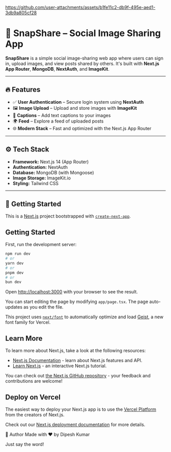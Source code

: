 




https://github.com/user-attachments/assets/b1fe11c2-db9f-495e-aed1-3db9a805cf28







# 📸 SnapShare – Social Image Sharing App

**SnapShare** is a simple social image-sharing web app where users can sign in, upload images, and view posts shared by others. It's built with **Next.js App Router**, **MongoDB**, **NextAuth**, and **ImageKit**.

---

## 🔥 Features

- ✅ **User Authentication** – Secure login system using **NextAuth**
- 🖼️ **Image Upload** – Upload and store images with **ImageKit**
- 🧾 **Captions** – Add text captions to your images
- 🌍 **Feed** – Explore a feed of uploaded posts
- 🌐 **Modern Stack** – Fast and optimized with the Next.js App Router

---

## ⚙️ Tech Stack

- **Framework:** Next.js 14 (App Router)
- **Authentication:** NextAuth
- **Database:** MongoDB (with Mongoose)
- **Image Storage:** ImageKit.io
- **Styling:** Tailwind CSS

---

## 🚀 Getting Started
This is a [Next.js](https://nextjs.org) project bootstrapped with [`create-next-app`](https://nextjs.org/docs/app/api-reference/cli/create-next-app).

## Getting Started

First, run the development server:

```bash
npm run dev
# or
yarn dev
# or
pnpm dev
# or
bun dev
```

Open [http://localhost:3000](http://localhost:3000) with your browser to see the result.

You can start editing the page by modifying `app/page.tsx`. The page auto-updates as you edit the file.

This project uses [`next/font`](https://nextjs.org/docs/app/building-your-application/optimizing/fonts) to automatically optimize and load [Geist](https://vercel.com/font), a new font family for Vercel.

## Learn More

To learn more about Next.js, take a look at the following resources:

- [Next.js Documentation](https://nextjs.org/docs) - learn about Next.js features and API.
- [Learn Next.js](https://nextjs.org/learn) - an interactive Next.js tutorial.

You can check out [the Next.js GitHub repository](https://github.com/vercel/next.js) - your feedback and contributions are welcome!

## Deploy on Vercel

The easiest way to deploy your Next.js app is to use the [Vercel Platform](https://vercel.com/new?utm_medium=default-template&filter=next.js&utm_source=create-next-app&utm_campaign=create-next-app-readme) from the creators of Next.js.

Check out our [Next.js deployment documentation](https://nextjs.org/docs/app/building-your-application/deploying) for more details.


🙌 Author
Made with ❤️ by Dipesh Kumar

Just say the word!
